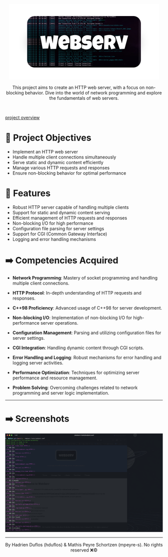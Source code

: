<div align="center">
  <a href="https://github.com/mpeyre-s/42_webserv"><img src="https://github.com/mpeyre-s/42_project_badges/raw/main/badges/webserv.svg"/></a>
  <p>This project aims to create an HTTP web server, with a focus on non-blocking behavior. Dive into the world of network programming and explore the fundamentals of web servers.</p>
  <br>
</div>

[project overview](https://youtu.be/P1KGZtusCWI)


# 🎯 Project Objectives

- Implement an HTTP web server
- Handle multiple client connections simultaneously
- Serve static and dynamic content efficiently
- Manage various HTTP requests and responses
- Ensure non-blocking behavior for optimal performance

# 🚀 Features

- Robust HTTP server capable of handling multiple clients
- Support for static and dynamic content serving
- Efficient management of HTTP requests and responses
- Non-blocking I/O for high performance
- Configuration file parsing for server settings
- Support for CGI (Common Gateway Interface)
- Logging and error handling mechanisms

# ➡️ Competencies Acquired

- **Network Programming**: Mastery of socket programming and handling multiple client connections.

- **HTTP Protocol**: In-depth understanding of HTTP requests and responses.

- **C++98 Proficiency**: Advanced usage of C++98 for server development.

- **Non-blocking I/O**: Implementation of non-blocking I/O for high-performance server operations.

- **Configuration Management**: Parsing and utilizing configuration files for server settings.

- **CGI Integration**: Handling dynamic content through CGI scripts.

- **Error Handling and Logging**: Robust mechanisms for error handling and logging server activities.

- **Performance Optimization**: Techniques for optimizing server performance and resource management.

- **Problem Solving**: Overcoming challenges related to network programming and server logic implementation.

---

# ➡️ Screenshots

![Webserv Screenshot](https://github.com/Spike-hd/webserv/blob/main/screen.png)

---

<div align="center">
  <p>By Hadrien Duflos (hduflos) & Mathis Peyre Schortzen (mpeyre-s). No rights reserved ❌©</p>
</div>
